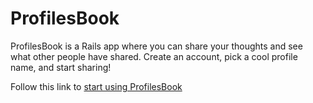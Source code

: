 # ProfilesBook

ProfilesBook is a Rails app where you can share your thoughts and see what other people have shared. Create an account, pick a cool profile name, and start sharing!

Follow this link to [start using ProfilesBook](https://profilesbookhellyeah.herokuapp.com/)